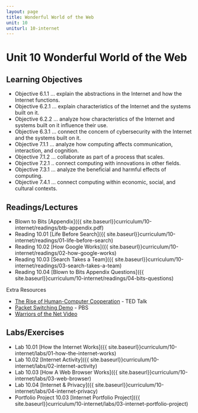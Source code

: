 ```yaml
---
layout: page
title: Wonderful World of the Web
unit: 10
uniturl: 10-internet
---
```



Unit 10 Wonderful World of the Web
===================================


Learning Objectives
-------------------
 * Objective 6.1.1 … explain the abstractions in the Internet and how the Internet functions.
 * Objective 6.2.1 … explain characteristics of the Internet and the systems built on it.
 * Objective 6.2.2 … analyze how characteristics of the Internet and systems built on it influence their use.
 * Objective 6.3.1 … connect the concern of cybersecurity with the Internet and the systems built on it.
 * Objective 7.1.1 … analyze how computing affects communication, interaction, and cognition.
 * Objective 7.1.2 … collaborate as part of a process that scales. 
 * Objective 7.2.1 .. connect computing with innovations in other fields.
 * Objective 7.3.1 … analyze the beneficial and harmful effects of computing.
 * Objective 7.4.1 … connect computing within economic, social, and cultural contexts.

Readings/Lectures
-----------------
 * Blown to Bits [Appendix]({{ site.baseurl}}curriculum/10-internet/readings/btb-appendix.pdf)
 * Reading 10.01 [Life Before Search]({{ site.baseurl}}curriculum/10-internet/readings/01-life-before-search)
 * Reading 10.02 [How Google Works]({{ site.baseurl}}curriculum/10-internet/readings/02-how-google-works)
 * Reading 10.03 [Search Takes a Team]({{ site.baseurl}}curriculum/10-internet/readings/03-search-takes-a-team)
 * Reading 10.04 [Blown to Bits Appendix Questions]({{ site.baseurl}}curriculum/10-internet/readings/04-bits-questions)

Extra Resources
 * [The Rise of Human-Computer Cooperation](http://www.ted.com/talks/shyam_sankar_the_rise_of_human_computer_cooperation.html) - TED Talk
 * [Packet Switching Demo](http://www.pbs.org/opb/nerds2.0.1/geek_glossary/packet_switching_flash.html) - PBS
 * [Warriors of the Net Video](http://www.teachertube.com/viewVideo.php?video_id=23140)


Labs/Exercises
--------------
 * Lab 10.01 [How the Internet Works]({{ site.baseurl}}curriculum/10-internet/labs/01-how-the-internet-works)
 * Lab 10.02 [Internet Activity]({{ site.baseurl}}curriculum/10-internet/labs/02-internet-activity)
 * Lab 10.03 [How A Web Browser Works]({{ site.baseurl}}curriculum/10-internet/labs/03-web-browser)
 * Lab 10.04 [Internet & Privacy]({{ site.baseurl}}curriculum/10-internet/labs/04-internet-privacy)
 * Portfolio Project 10.03 [Internet Portfolio Project]({{ site.baseurl}}curriculum/10-internet/labs/03-internet-portfolio-project)
 
